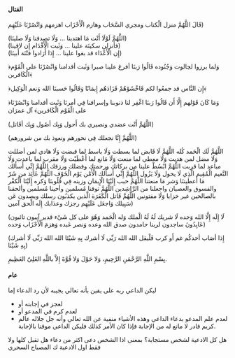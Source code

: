
#### القتال

قَالَ اللَّهُمَّ منزل الْكتاب ومجري السَّحَاب وهازم الْأَحْزَاب اهزمهم وَانْصُرْنَا عَلَيْهِم)

(اللَّهُمَّ لَوْلَا أَنْت مَا اهتدينا ... وَلَا تصدقنا وَلَا صلينَا)  
(فأنزلن سكينَة علينا ... وَثَبت الْأَقْدَام إِن لاقينا)  
(إِن الْأَعْدَاء قد بغوا علينا ... إِذا أَرَادوا فتْنَة أَبينَا)

﴿وَلما برزوا لجالوت وَجُنُوده قَالُوا رَبنَا أفرغ علينا صبرا وَثَبت أقدامنا وَانْصُرْنَا على الْقَوْم الْكَافرين﴾

﴿إِن النَّاس قد جمعُوا لكم فَاخْشَوْهُمْ فَزَادَهُم إِيمَانًا وَقَالُوا حَسبنَا الله وَنعم الْوَكِيل﴾

﴿وَمَا كَانَ قَوْلهم إِلَّا أَن قَالُوا رَبنَا اغْفِر لنا ذنوبنا وإسرافنا فِي أمرنَا وَثَبت أقدامنا وَانْصُرْنَا على الْقَوْم الْكَافرين﴾ آل عمرَان

(اللَّهُمَّ أَنْت عضدي ونصيري بك أَحول وَبِك أصُول وَبِك أقَاتل)

(اللَّهُمَّ إِنَّا نجعلك فِي نحورهم ونعوذ بك من شرورهم)


اللَّهُمَّ لَك الْحَمد كُله اللَّهُمَّ لَا قَابض لما بسطت وَلَا باسط لما قبضت وَلَا هادي لمن أضللت وَلَا مضل لمن هديت وَلَا معطي لما منعت وَلَا مَانع لما أَعْطَيْت وَلَا مقرب لما باعدت وَلَا مباعد لما قربت اللَّهُمَّ ابْسُطْ علينا من بركاتك ورحمتك وفضلك ورزقك اللَّهُمَّ إِنِّي أَسأَلك النَّعيم الْمُقِيم الَّذِي لَا يحول وَلَا يَزُول اللَّهُمَّ إِنِّي أَسأَلك الْأَمْن يَوْم الْخَوْف اللَّهُمَّ عَائِذ من شَرّ مَا أَعطيتنَا وَشر مَا منعتنا اللَّهُمَّ حبب إِلَيْنَا الْإِيمَان وزينه فِي قُلُوبنَا وَكره إِلَيْنَا الْكفْر والفسوق والعصيان واجعلنا من الرَّاشِدين اللَّهُمَّ توفنا مُسلمين وأحينا مُسلمين وألحقنا بالصالحين غير خزايا وَلَا مفتونين اللَّهُمَّ قَاتل الْكَفَرَة الَّذين يكذبُون رسلك ويصدون عَن سَبِيلك وَاجعَل عَلَيْهِم رجزك وعذابك إِلَه الْحق آمين)

(لَا إِلَه إِلَّا الله وَحده لَا شريك لَهُ لَهُ الْملك وَله الْحَمد وَهُوَ على كل شَيْء قدير آيبون تائبون عَابِدُونَ ساجدون لربنا حامدون صدق الله وعده وَنصر عَبده وَهزمَ الْأَحْزَاب وَحده)

(إِذا أصَاب أحدكُم غم أَو كرب فَلْيقل الله الله رَبِّي لَا أشرك بِهِ شَيْئا الله الله رَبِّي لَا أشرك بِهِ شَيْئا)

بِسْمِ اللَّهِ الرَّحْمَنِ الرَّحِيمِ، وَلا حَوْلَ وَلا قُوَّةَ إِلاَّ باللَّهِ العَلِيّ العَظِيمِ.

#### عام
ليكن الداعي ربه على يقين بأنه تعالي يجيبه لأن رد الدعاء إما 
- لعجز في إجابته أو 
- لعدم كرم في المدعو أو 
- لعدم علم المدعو بدعاء الداعي 
وهذه الأشياء منفية عن الله تعالي وأنه جل جلاله عالم كريم قادر لا مانع له من الإجابة فإذا كان الأمر كذلك فليكن الداعي موقنا بالإجابة.



هل كل الادعية لشخص مستجابة؟ بمعنى اذا الشخص دعى اكثر من دعاء هل تقبل كلها ولا فقط اول الادعية ك المصباح السحري 